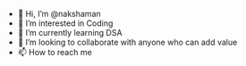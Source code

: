 - 👋 Hi, I’m @nakshaman
- 👀 I’m interested in Coding
- 🌱 I’m currently learning DSA
- 💞️ I’m looking to collaborate with anyone who can add value
- 📫 How to reach me 

<!---
nakshaman/nakshaman is a ✨ special ✨ repository because its `README.md` (this file) appears on your GitHub profile.
You can click the Preview link to take a look at your changes.
--->
